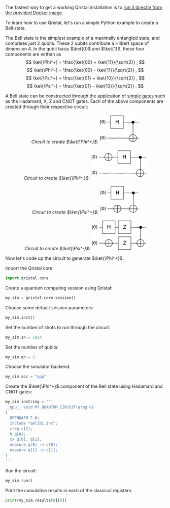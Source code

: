 The fastest way to get a working Qristal installation is to [run it directly from the provided Docker image](https://github.com/qbrilliance/qristal#docker).

To learn how to use Qristal, let's run a simple Python example to create a Bell state.

The Bell state is the simplest example of a maximally entangled state, and comprises just 2 qubits. These 2 qubits contribute a Hilbert space of dimension 4. In the qubit basis $\ket{0}$ and $\ket{1}$, these four components are written as
$$ \ket{\Phi^+} = \frac{\ket{00} + \ket{11}}{\sqrt{2}} , $$
$$ \ket{\Phi^-} = \frac{\ket{00} - \ket{11}}{\sqrt{2}} , $$
$$ \ket{\Psi^+} = \frac{\ket{01} + \ket{10}}{\sqrt{2}} , $$
$$ \ket{\Psi^-} = \frac{\ket{01} - \ket{10}}{\sqrt{2}} . $$

A Bell state can be constructed through the application of [simple gates](https://qristal.readthedocs.io/en/latest/rst/quantum_computing.html) such as the Hadamard, X, Z and CNOT gates. Each of the above components are created through their respective circuit:
<center>

*Circuit to create $\ket{\Phi^+}$*:
![](../static/img/phi_plus.png)

</center>
<center>

*Circuit to create $\ket{\Phi^-}$*:
![](../static/img/phi_minus.png)

</center>
<center>

*Circuit to create $\ket{\Psi^+}$*:
![](../static/img/psi_plus.png)

</center>
<center>

*Circuit to create $\ket{\Psi^-}$*:
![](../static/img/psi_minus.png)

</center>

Now let's code up the circuit to generate $\ket{\Phi^+}$.

Import the Qristal core:
```python
import qristal.core
```

Create a quantum computing session using Qristal:
```python
my_sim = qristal.core.session()
```

Choose some default session parameters:
```python
my_sim.init()
```

Set the number of shots to run through the circuit:
```python
my_sim.sn = 1024
```

Set the number of qubits:
```python
my_sim.qn = 2
```

Choose the simulator backend:
```python
my_sim.acc = "qpp"
```

Create the $\ket{\Phi^+}$ component of the Bell state using Hadamard and CNOT gates:
```python
my_sim.instring = '''
__qpu__ void MY_QUANTUM_CIRCUIT(qreg q)
{
  OPENQASM 2.0;
  include "qelib1.inc";
  creg c[2];
  h q[0];
  cx q[0], q[1];
  measure q[0] -> c[0];
  measure q[1] -> c[1];
}
'''
```

Run the circuit:
```python
my_sim.run()
```

Print the cumulative results in each of the classical registers:
```python
print(my_sim.results[0][0])
```

